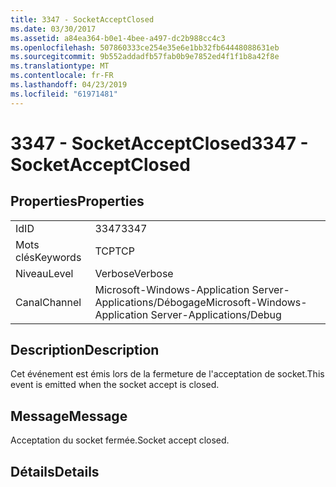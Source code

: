 ```yaml
---
title: 3347 - SocketAcceptClosed
ms.date: 03/30/2017
ms.assetid: a84ea364-b0e1-4bee-a497-dc2b988cc4c3
ms.openlocfilehash: 507860333ce254e35e6e1bb32fb64448088631eb
ms.sourcegitcommit: 9b552addadfb57fab0b9e7852ed4f1f1b8a42f8e
ms.translationtype: MT
ms.contentlocale: fr-FR
ms.lasthandoff: 04/23/2019
ms.locfileid: "61971481"
---
```

# <a name="3347---socketacceptclosed"></a><span data-ttu-id="c3bff-102">3347 - SocketAcceptClosed</span><span class="sxs-lookup"><span data-stu-id="c3bff-102">3347 - SocketAcceptClosed</span></span>
## <a name="properties"></a><span data-ttu-id="c3bff-103">Properties</span><span class="sxs-lookup"><span data-stu-id="c3bff-103">Properties</span></span>  
  
|||  
|-|-|  
|<span data-ttu-id="c3bff-104">Id</span><span class="sxs-lookup"><span data-stu-id="c3bff-104">ID</span></span>|<span data-ttu-id="c3bff-105">3347</span><span class="sxs-lookup"><span data-stu-id="c3bff-105">3347</span></span>|  
|<span data-ttu-id="c3bff-106">Mots clés</span><span class="sxs-lookup"><span data-stu-id="c3bff-106">Keywords</span></span>|<span data-ttu-id="c3bff-107">TCP</span><span class="sxs-lookup"><span data-stu-id="c3bff-107">TCP</span></span>|  
|<span data-ttu-id="c3bff-108">Niveau</span><span class="sxs-lookup"><span data-stu-id="c3bff-108">Level</span></span>|<span data-ttu-id="c3bff-109">Verbose</span><span class="sxs-lookup"><span data-stu-id="c3bff-109">Verbose</span></span>|  
|<span data-ttu-id="c3bff-110">Canal</span><span class="sxs-lookup"><span data-stu-id="c3bff-110">Channel</span></span>|<span data-ttu-id="c3bff-111">Microsoft-Windows-Application Server-Applications/Débogage</span><span class="sxs-lookup"><span data-stu-id="c3bff-111">Microsoft-Windows-Application Server-Applications/Debug</span></span>|  
  
## <a name="description"></a><span data-ttu-id="c3bff-112">Description</span><span class="sxs-lookup"><span data-stu-id="c3bff-112">Description</span></span>  
 <span data-ttu-id="c3bff-113">Cet événement est émis lors de la fermeture de l'acceptation de socket.</span><span class="sxs-lookup"><span data-stu-id="c3bff-113">This event is emitted when the socket accept is closed.</span></span>  
  
## <a name="message"></a><span data-ttu-id="c3bff-114">Message</span><span class="sxs-lookup"><span data-stu-id="c3bff-114">Message</span></span>  
 <span data-ttu-id="c3bff-115">Acceptation du socket fermée.</span><span class="sxs-lookup"><span data-stu-id="c3bff-115">Socket accept closed.</span></span>  
  
## <a name="details"></a><span data-ttu-id="c3bff-116">Détails</span><span class="sxs-lookup"><span data-stu-id="c3bff-116">Details</span></span>
